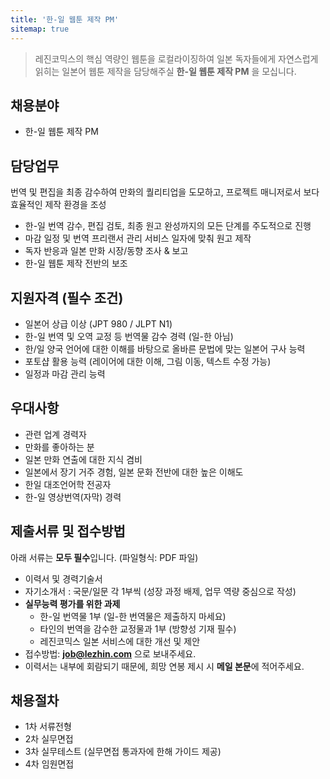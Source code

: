 ```yaml
---
title: '한-일 웹툰 제작 PM'
sitemap: true
---
```

> 레진코믹스의 핵심 역량인 웹툰을 로컬라이징하여 일본 독자들에게 자연스럽게 읽히는 일본어 웹툰 제작을 담당해주실
> **한-일 웹툰 제작 PM** 을 모십니다.  	

## 채용분야 

- 한-일 웹툰 제작 PM

## 담당업무

번역 및 편집을 최종 감수하여 만화의 퀄리티업을 도모하고, 프로젝트 매니저로서 보다 효율적인 제작 환경을 조성

- 한-일 번역 감수, 편집 검토, 최종 원고 완성까지의 모든 단계를 주도적으로 진행
- 마감 일정 및 번역 프리랜서 관리 서비스 일자에 맞춰 원고 제작
- 독자 반응과 일본 만화 시장/동향 조사 & 보고
- 한-일 웹툰 제작 전반의 보조

## 지원자격 (필수 조건)

- 일본어 상급 이상 (JPT 980 / JLPT N1)
- 한-일 번역 및 오역 교정 등 번역물 감수 경력 (일-한 아님)
- 한/일 양국 언어에 대한 이해를 바탕으로 올바른 문법에 맞는 일본어 구사 능력 
- 포토샵 활용 능력 (레이어에 대한 이해, 그림 이동, 텍스트 수정 가능)
- 일정과 마감 관리 능력 

## 우대사항

- 관련 업계 경력자
- 만화를 좋아하는 분
- 일본 만화 연출에 대한 지식 겸비
- 일본에서 장기 거주 경험, 일본 문화 전반에 대한 높은 이해도
- 한일 대조언어학 전공자
- 한-일 영상번역(자막) 경력

## 제출서류 및 접수방법

아래 서류는 **모두 필수**입니다. (파일형식: PDF 파일)

- 이력서 및 경력기술서
- 자기소개서 : 국문/일문 각 1부씩 (성장 과정 배제, 업무 역량 중심으로 작성)
- **실무능력 평가를 위한 과제**
  - 한-일 번역물 1부 (일-한 번역물은 제출하지 마세요)
  - 타인의 번역을 감수한 교정물과 1부 (방향성 기재 필수)
  - 레진코믹스 일본 서비스에 대한 개선 및 제안
- 접수방법: **job@lezhin.com** 으로 보내주세요.
- 이력서는 내부에 회람되기 때문에, 희망 연봉 제시 시 **메일 본문**에 적어주세요.

## 채용절차 

- 1차 서류전형
- 2차 실무면접
- 3차 실무테스트 (실무면접 통과자에 한해 가이드 제공)
- 4차 임원면접

